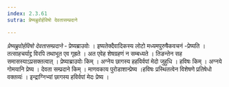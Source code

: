 ```yaml
---
index: 2.3.61
sutra: प्रेष्यब्रुवोर्हविषो देवतासम्प्रदाने

---
```

_प्रेष्यब्रुवोर्हविषो देवतासम्प्रदाने_ - प्रेष्यब्राउवोः । इष्यतेक्दैवादिकस्य लोटो मध्यमपुरुषैकवचनं -प्रेष्यति । तत्साहचर्याद्द्र विरपि तथाभूत एव गृह्रते । अत एवेह शेषग्रहणं न सम्बध्यते । तिङन्तेन सह समासस्याऽप्रसक्तत्वात् । प्रेष्याब्राउवोः किम् । अग्नेय छागस्य हहविर्वपां मेदो जुहुधि । हविषः किम् । अग्नये गोमयानि प्रेष्य । देवता सम्प्रदाने किम् । माणवकाय पुरोडाशान्प्रेष्य ।हविषः प्रस्थितत्वेन विशेषणे प्रतिषेधो वक्तव्यः॑ । इन्द्राग्निभ्यां छागस्य हविर्वपां मेदः प्रेष्य ।